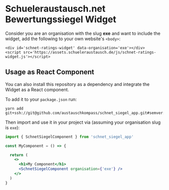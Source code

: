 # Schueleraustausch.net Bewertungssiegel Widget

Consider you are an organisation with the slug __exe__ and want to include the widget,
add the following to your own website's `<body>`:

```
<div id='schnet-ratings-widget' data-organisation='exe'></div>
<script src='https://assets.schueleraustausch.de/js/schnet-ratings-widget.js'></script>
```

## Usage as React Component

You can also install this repository as a dependency and integrate the Widget as a React component.

To add it to your `package.json` run:

```
yarn add git+ssh://git@github.com/austauschkompass/schnet_siegel_app.git#semver:^0.1.1
```

Then import and use it in your project via (assuming your organisation slug is `exe`):

```jsx
import { SchnetSiegelComponent } from 'schnet_siegel_app'

const MyComponent = () => {

  return (
    <>
      <h1>My Component</h1>
      <SchnetSiegelComponent organisation={'exe'} />
    </>
  )
}

```
